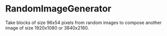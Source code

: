 # RandomImageGenerator
Take blocks of size 96x54 pixels from random images to compose another image of size 1920x1080 or 3840x2160.
